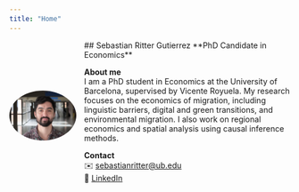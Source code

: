 ```yaml
---
title: "Home"
---
```


<div style="display:flex;align-items:center;">
  <img src="/assets/img/profile.jpg" alt="Profile photo" width="120" style="border-radius:50%;margin-right:1em;">
  <div>
## Sebastian Ritter Gutierrez  
**PhD Candidate in Economics**

**About me**  
I am a PhD student in Economics at the University of Barcelona, supervised by Vicente Royuela. My research focuses on the economics of migration, including linguistic barriers, digital and green transitions, and environmental migration. I also work on regional economics and spatial analysis using causal inference methods.

**Contact**  
✉️ [sebastianritter@ub.edu](mailto:sebastianritter@ub.edu)  
🔗 [LinkedIn](https://www.linkedin.com/in/sebastian-ritter-85033b100)
  </div>
</div>
